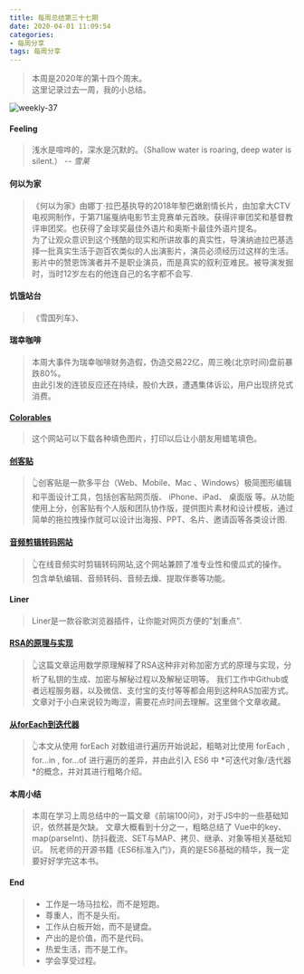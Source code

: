```yaml
---
title: 每周总结第三十七期
date: 2020-04-01 11:09:54
categories:
- 每周分享
tags: 每周分享
---
```

> 本周是2020年的第十四个周末。    
> 这里记录过去一周，我的小总结。

<!-- 制作一张最能反映过去一周的周图片 -->
![weekly-37](http://img.liugezhou.online/blog/weekly37.jpg)

<!--more-->
<!-- 一周最大感受 -->
#### Feeling
> 浅水是喧哗的，深水是沉默的。（Shallow water is roaring, deep water is silent.）
> <cite>-- 雪莱</cite>

#### 何以为家
> 《何以为家》由娜丁·拉巴基执导的2018年黎巴嫩剧情长片，由加拿大CTV电视网制作，于第71届戛纳电影节主竞赛单元首映。获得评审团奖和基督教评审团奖。也获得了金球奖最佳外语片和奥斯卡最佳外语片提名。  
> 为了让观众意识到这个残酷的现实和所讲故事的真实性，导演纳迪拉巴基选择一批真实生活于迦百农类似的人出演影片，演员必须经历过这样的生活。  
> 影片中的赞恩饰演者并不是职业演员，而是真实的叙利亚难民。被导演发掘时，当时12岁左右的他连自己的名字都不会写.

#### 饥饿站台
> 《雪国列车》、

#### 瑞幸咖啡
> 本周大事件为瑞幸咖啡财务造假，伪造交易22亿，周三晚(北京时间)盘前暴跌80%。   
> 由此引发的连锁反应还在持续，股价大跌，遭遇集体诉讼，用户出现挤兑式消费。

#### [Colorables](https://www.colorabl.es/all)
> 这个网站可以下载各种填色图片，打印以后让小朋友用蜡笔填色。

#### [创客贴](https://www.chuangkit.com)
> 👆创客贴是一款多平台（Web、Mobile、Mac 、Windows）极简图形编辑和平面设计工具，包括创客贴网页版、 iPhone、iPad、 桌面版  等。从功能使用上分，创客贴有个人版和团队协作版，提供图片素材和设计模板，通过简单的拖拉拽操作就可以设计出海报、PPT、名片、邀请函等各类设计图. 

#### [音频剪辑转码网站](http://www.ruanyifeng.com/blog/2020/04/weekly-issue-101.html)
> 👆在线音频实时剪辑转码网站,这个网站兼顾了准专业性和傻瓜式的操作。 
> 包含单轨编辑、音频转码、音频去燥、提取伴奏等功能。  

#### Liner
> Liner是一款谷歌浏览器插件，让你能对网页方便的"划重点".

#### [RSA的原理与实现](https://cjting.me/2020/03/13/rsa/)
> 👆这篇文章运用数学原理解释了RSA这种非对称加密方式的原理与实现，分析了私钥的生成、加密与解秘过程以及解秘证明等。 
> 我们工作中Github或者远程服务器，以及微信、支付宝的支付等等都会用到这种RAS加密方式。 
> 文章对于小白来说较为晦涩，需要花点时间去理解。这里做个文章收藏。 

#### [从forEach到迭代器](https://juejin.im/post/5bcb249a6fb9a05d212ed038)
> 👆本文从使用 forEach 对数组进行遍历开始说起，粗略对比使用 forEach , for...in , for...of 进行遍历的差异，并由此引入 ES6 中 *可迭代对象/迭代器 *的概念，并对其进行粗略介绍。

#### 本周小结
> 本周在学习上周总结中的一篇文章《前端100问》，对于JS中的一些基础知识，依然甚是欠缺。 
> 文章大概看到十分之一，粗略总结了 Vue中的key、map(parseInt)、防抖截流、SET与MAP、拷贝、继承、对象等相关基础知识。
> 阮老师的开源书籍《ES6标准入门》，真的是ES6基础的精华，我一定要好好学完这本书。
<!-- 鸡汤一句 -->
#### End
> + 工作是一场马拉松，而不是短跑。  
> + 尊重人，而不是头衔。  
> + 工作从白板开始，而不是键盘。  
> + 产出的是价值，而不是代码。  
> + 热爱生活，而不是工作。  
> + 学会享受过程。